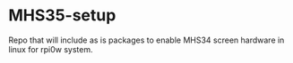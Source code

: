 # MHS35-setup
Repo that will include as is packages to enable MHS34 screen hardware in linux for rpi0w system.
